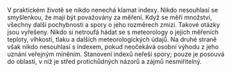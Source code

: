 <emphasis level="moderate">V praktickém životě se nikdo nenechá klamat indexy.</emphasis><break time="0.5s"/> Nikdo nesouhlasí se smyšlenkou,<break time="0.3s"/> že mají být považovány za měření.<break time="0.5s"/> <prosody rate="95%">Když se měří množství,<break time="0.3s"/> všechny další pochybnosti a spory o jeho rozměrech zmizí.<break time="0.3s"/> Takové otázky jsou vyřešeny.</prosody><break time="0.5s"/> Nikdo si netroufá hádat se s meteorology<break time="0.3s"/> o jejich měřeních teploty, vlhkosti, tlaku a dalších meteorologických údajů.<break time="0.5s"/> <emphasis level="strong">Na druhé straně však nikdo nesouhlasí s indexem,<break time="0.3s"/> pokud neočekává osobní výhodu z jeho uznání veřejným míněním.</emphasis><break time="0.5s"/> Stanovení indexů neřeší spory;<break time="0.3s"/> pouze je posouvá do oblasti,<break time="0.3s"/> v níž je střed protichůdných názorů a zájmů nesmiřitelný. 
